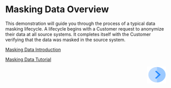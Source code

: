 # Masking Data Overview

This demonstration will guide you through the process of a typical data masking lifecycle. A lifecycle begins with a Customer request to anonymize their data at all source systems. It completes itself with the Customer verifying that the data was masked in the source system.

[Masking Data Introduction](/articles/demo_project/DPM_Demo_Project/05_Masking/02_Masking_Data_Introduction.md)

[Masking Data Tutorial](/articles/demo_project/DPM_Demo_Project/05_Masking/03_01_Masking_Data_Tutorial.md)



[<img align="right" width="60" height="54" src="/articles/demo_project/DPM_Demo_Project/images/Next.png">](/articles/demo_project/DPM_Demo_Project/05_Masking/02_Masking_Data_Introduction.md)